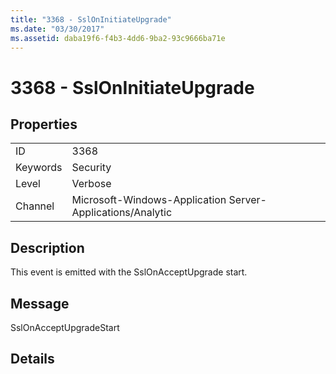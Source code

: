```yaml
---
title: "3368 - SslOnInitiateUpgrade"
ms.date: "03/30/2017"
ms.assetid: daba19f6-f4b3-4dd6-9ba2-93c9666ba71e
---
```

# 3368 - SslOnInitiateUpgrade
## Properties  


|||  
|-|-|  
|ID|3368|  
|Keywords|Security|  
|Level|Verbose|  
|Channel|Microsoft-Windows-Application Server-Applications/Analytic|  

## Description  
 This event is emitted with the SslOnAcceptUpgrade start.  

## Message  
 SslOnAcceptUpgradeStart  

## Details
